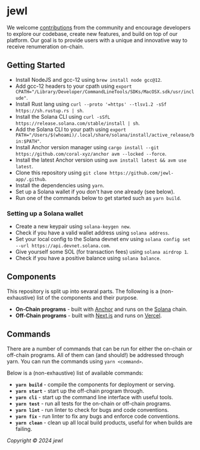 # jewl

We welcome [contributions](https://github.com/jewl-app/.github/blob/main/CONTRIBUTING.md) from the community and encourage developers to explore our codebase, create new features, and build on top of our platform. Our goal is to provide users with a unique and innovative way to receive renumeration on-chain.

## Getting Started

* Install NodeJS and gcc-12 using `brew install node gcc@12`.
* Add gcc-12 headers to your cpath using `export CPATH="/Library/Developer/CommandLineTools/SDKs/MacOSX.sdk/usr/include"`.
* Install Rust lang using `curl --proto '=https' --tlsv1.2 -sSf https://sh.rustup.rs | sh`.
* Install the Solana CLI using `curl -sSfL https://release.solana.com/stable/install | sh`.
* Add the Solana CLI to your path using `export PATH="/Users/$(whoami)/.local/share/solana/install/active_release/bin:$PATH"`.
* Install Anchor version manager using `cargo install --git https://github.com/coral-xyz/anchor avm --locked --force`.
* Install the latest Anchor version using `avm install latest && avm use latest`.
* Clone this repository using `git clone https://github.com/jewl-app/.github`.
* Install the dependencies using `yarn`.
* Set up a Solana wallet if you don't have one already (see below).
* Run one of the commands below to get started such as `yarn build`.

### Setting up a Solana wallet

* Create a new keypair using `solana-keygen new`.
* Check if you have a valid wallet address using `solana address`.
* Set your local config to the Solana devnet env using `solana config set --url https://api.devnet.solana.com`.
* Give yourself some SOL (for transaction fees) using `solana airdrop 1`.
* Check if you have a positive balance using `solana balance`.

## Components

This repository is split up into sevaral parts. The following is a (non-exhaustive) list of the components and their purpose.

* **On-Chain programs** - built with [Anchor](https://www.anchor-lang.com/) and runs on the [Solana](https://solana.com/) chain.
* **Off-Chain programs** - built with [Next.js](https://nextjs.org/) and runs on [Vercel](https://vercel.com/).

## Commands

There are a number of commands that can be run for either the on-chain or off-chain programs. All of them can (and should!) be addressed through yarn. You can run the commands using `yarn <command>`.

Below is a (non-exhaustive) list of available commands:
* **`yarn build`** - compile the components for deployment or serving.
* **`yarn start`** - start up the off-chain program through.
* **`yarn cli`** - start up the command line interface with useful tools.
* **`yarn test`** - run all tests for the on-chain or off-chain programs.
* **`yarn lint`** - run linter to check for bugs and code conventions.
* **`yarn fix`** - run linter to fix any bugs and enforce code conventions.
* **`yarn clean`** - clean up all local build products, useful for when builds are failing.

*Copyright © 2024 jewl*
